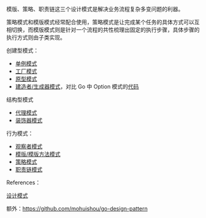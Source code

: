 

模版、策略、职责链这三个设计模式是解决业务流程复杂多变问题的利器。

策略模式和模版模式经常配合使用，策略模式是让完成某个任务的具体方式可以互相切换，而模版模式则是针对一个流程的共性梳理出固定的执行步骤，具体步骤的执行方式则由子类实现。

创建型模式：

- [单例模式](./singleton.md)
- [工厂模式](./factory.md)
- [原型模式](./prototype.md)
- [建造者/生成器模式](./builder.md)，对比 Go 中 Option 模式的[代码](../examples/designPatterns/option_test.go)

结构型模式

- [代理模式](./proxy.md)
- [装饰器模式](./decorator.md)

行为模式：

- [观察者模式](./observer.md)
- [模版/模版方法模式](./template.md)
- [策略模式](./strategy.md)
- [职责链模式](./chainOfResponsibility.md)

References：

[设计模式](https://refactoringguru.cn/design-patterns)

额外：https://github.com/mohuishou/go-design-pattern
